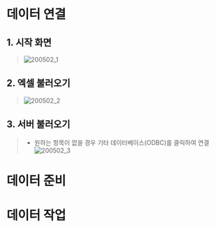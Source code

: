 # 데이터 연결
## 1. 시작 화면
> ![200502_1](https://user-images.githubusercontent.com/48504392/80863793-85367b00-8cb9-11ea-81d5-4b81cf4429f4.png)  
## 2. 엑셀 불러오기
> ![200502_2](https://user-images.githubusercontent.com/48504392/80863795-85cf1180-8cb9-11ea-8360-5ae2f6b287d4.png)  
## 3. 서버 불러오기
> - 원하는 항목이 없을 경우 기타 데이터베이스(ODBC)를 클릭하여 연결  
> ![200502_3](https://user-images.githubusercontent.com/48504392/80863789-84054e00-8cb9-11ea-9701-97bbb5ebd794.png)  

# 데이터 준비

# 데이터 작업
